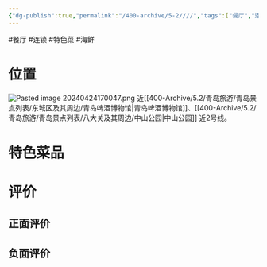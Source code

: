 ```yaml
---
{"dg-publish":true,"permalink":"/400-archive/5-2////","tags":["餐厅","连锁","特色菜","海鲜"]}
---
```


#餐厅 #连锁 #特色菜 #海鲜 
# 位置
![Pasted image 20240424170047.png](/img/user/800-%E5%85%B6%E4%BB%96/801-%E5%9B%BE%E7%89%87/Pasted%20image%2020240424170047.png)
近[[400-Archive/5.2/青岛旅游/青岛景点列表/东城区及其周边/青岛啤酒博物馆\|青岛啤酒博物馆]]、[[400-Archive/5.2/青岛旅游/青岛景点列表/八大关及其周边/中山公园\|中山公园]]
近2号线。
# 特色菜品
# 评价
## 正面评价
## 负面评价